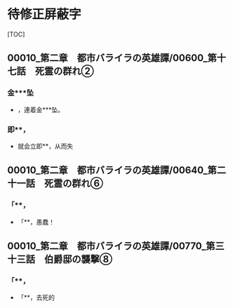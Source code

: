 # 待修正屏蔽字

[TOC]

## 00010_第二章　都市バライラの英雄譚/00600_第十七話　死霊の群れ②

### 金***坠

- ，連着金***坠。

### 即**，

- 就会立即**，从而失


## 00010_第二章　都市バライラの英雄譚/00640_第二十一話　死霊の群れ⑥

### 「**，

- 「**，愚蠢！


## 00010_第二章　都市バライラの英雄譚/00770_第三十三話　伯爵邸の襲撃⑧

### 「**，

- 「**，去死的
